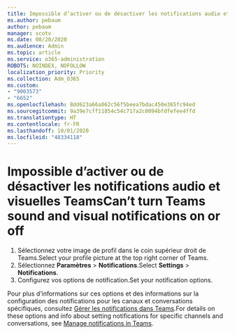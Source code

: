 ```yaml
---
title: Impossible d’activer ou de désactiver les notifications audio et visuelles Teams
ms.author: pebaum
author: pebaum
manager: scotv
ms.date: 08/20/2020
ms.audience: Admin
ms.topic: article
ms.service: o365-administration
ROBOTS: NOINDEX, NOFOLLOW
localization_priority: Priority
ms.collection: Adm_O365
ms.custom:
- "9003573"
- "6652"
ms.openlocfilehash: 8dd623a66a062c56f5beea7bdac450e365fc94ed
ms.sourcegitcommit: 9a39e7cff11854c54c717a2c0094bfdfefee4ffd
ms.translationtype: HT
ms.contentlocale: fr-FR
ms.lasthandoff: 10/01/2020
ms.locfileid: "48334118"
---
```

# <a name="cant-turn-teams-sound-and-visual-notifications-on-or-off"></a><span data-ttu-id="ce928-102">Impossible d’activer ou de désactiver les notifications audio et visuelles Teams</span><span class="sxs-lookup"><span data-stu-id="ce928-102">Can’t turn Teams sound and visual notifications on or off</span></span>

1. <span data-ttu-id="ce928-103">Sélectionnez votre image de profil dans le coin supérieur droit de Teams.</span><span class="sxs-lookup"><span data-stu-id="ce928-103">Select your profile picture at the top right corner of Teams.</span></span>
2. <span data-ttu-id="ce928-104">Sélectionnez **Paramètres** > **Notifications**.</span><span class="sxs-lookup"><span data-stu-id="ce928-104">Select  **Settings** > **Notifications**.</span></span>
3. <span data-ttu-id="ce928-105">Configurez vos options de notification.</span><span class="sxs-lookup"><span data-stu-id="ce928-105">Set your notification options.</span></span>

<span data-ttu-id="ce928-106">Pour plus d’informations sur ces options et des informations sur la configuration des notifications pour les canaux et conversations spécifiques, consultez [Gérer les notifications dans Teams](https://support.microsoft.com/office/manage-notifications-in-teams-1cc31834-5fe5-412b-8edb-43fecc78413d).</span><span class="sxs-lookup"><span data-stu-id="ce928-106">For details on these options and info about setting notifications for specific channels and conversations, see  [Manage notifications in Teams](https://support.microsoft.com/office/manage-notifications-in-teams-1cc31834-5fe5-412b-8edb-43fecc78413d).</span></span>
